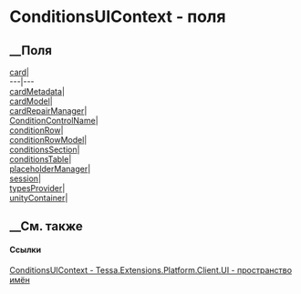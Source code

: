 # ConditionsUIContext - поля
##  __Поля
[card](F_Tessa_Extensions_Platform_Client_UI_ConditionsUIContext_card.htm)|  
---|---  
[cardMetadata](F_Tessa_Extensions_Platform_Client_UI_ConditionsUIContext_cardMetadata.htm)|  
[cardModel](F_Tessa_Extensions_Platform_Client_UI_ConditionsUIContext_cardModel.htm)|  
[cardRepairManager](F_Tessa_Extensions_Platform_Client_UI_ConditionsUIContext_cardRepairManager.htm)|  
[ConditionControlName](F_Tessa_Extensions_Platform_Client_UI_ConditionsUIContext_ConditionControlName.htm)|  
[conditionRow](F_Tessa_Extensions_Platform_Client_UI_ConditionsUIContext_conditionRow.htm)|  
[conditionRowModel](F_Tessa_Extensions_Platform_Client_UI_ConditionsUIContext_conditionRowModel.htm)|  
[conditionsSection](F_Tessa_Extensions_Platform_Client_UI_ConditionsUIContext_conditionsSection.htm)|  
[conditionsTable](F_Tessa_Extensions_Platform_Client_UI_ConditionsUIContext_conditionsTable.htm)|  
[placeholderManager](F_Tessa_Extensions_Platform_Client_UI_ConditionsUIContext_placeholderManager.htm)|  
[session](F_Tessa_Extensions_Platform_Client_UI_ConditionsUIContext_session.htm)|  
[typesProvider](F_Tessa_Extensions_Platform_Client_UI_ConditionsUIContext_typesProvider.htm)|  
[unityContainer](F_Tessa_Extensions_Platform_Client_UI_ConditionsUIContext_unityContainer.htm)|  
## __См. также
#### Ссылки
[ConditionsUIContext -
](T_Tessa_Extensions_Platform_Client_UI_ConditionsUIContext.htm)
[Tessa.Extensions.Platform.Client.UI - пространство
имён](N_Tessa_Extensions_Platform_Client_UI.htm)
